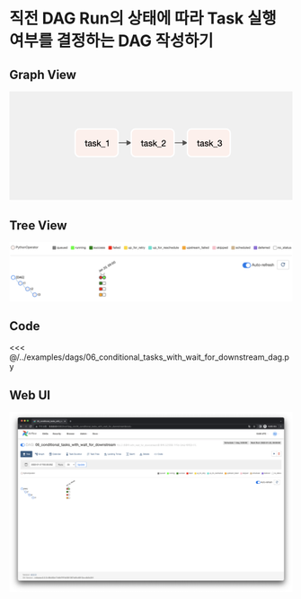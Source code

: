 # 직전 DAG Run의 상태에 따라 Task 실행 여부를 결정하는 DAG 작성하기

## Graph View

![image-20220123003728946](./image-20220123003728946.png)

## Tree View

![image-20220122225546239](./image-20220122225546239.png)

## Code

<<< @/../examples/dags/06_conditional_tasks_with_wait_for_downstream_dag.py

## Web UI

![image-20220122225611854](./image-20220122225611854.png)
